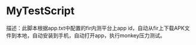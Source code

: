 # MyTestScript



描述：此脚本根据app.txt中配置的fir内测平台上app id，自动从fir上下载APK文件到本地，自动安装到手机，自动打开app，执行monkey压力测试。

